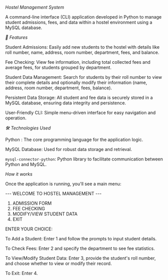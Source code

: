 *Hostel Management System*

A command-line interface (CLI) application developed in Python to manage student admissions, fees, and data within a hostel environment using a MySQL database.


*🚀 Features*

Student Admissions: Easily add new students to the hostel with details like roll number, name, address, room number, department, fees, and balance.

Fee Checking: View fee information, including total collected fees and average fees, for students grouped by department.

Student Data Management: Search for students by their roll number to view their complete details and optionally modify their information (name, address, room number, department, fees, balance).

Persistent Data Storage: All student and fee data is securely stored in a MySQL database, ensuring data integrity and persistence.

User-Friendly CLI: Simple menu-driven interface for easy navigation and operation.


*🛠️ Technologies Used*

Python : The core programming language for the application logic.

MySQL Database: Used for robust data storage and retrieval.

`mysql-connector-python`: Python library to facilitate communication between Python and MySQL.


*How it works*

Once the application is running, you'll see a main menu:

--- WELCOME TO HOSTEL MANAGEMENT ---
1. ADMISSION FORM
2. FEE CHECKING
3. MODIFY/VIEW STUDENT DATA
4. EXIT
   
ENTER YOUR CHOICE:

To Add a Student: Enter 1 and follow the prompts to input student details.

To Check Fees: Enter 2 and specify the department to see fee statistics.

To View/Modify Student Data: Enter 3, provide the student's roll number, and choose whether to view or modify their record.

To Exit: Enter 4.
